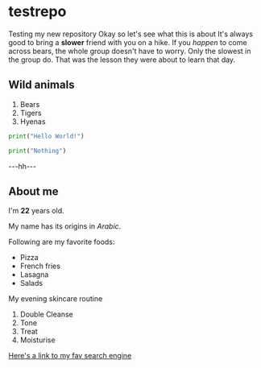 # testrepo
Testing my new repository
Okay so let's see what this is about
It's always good to bring a **slower** friend with you on a hike. If you *happen* to come across bears, the whole group doesn't have to worry. Only the slowest in the group do. That was the lesson they were about to learn that day.
## Wild animals
1. Bears
2. Tigers
3. Hyenas

```python
print("Hello World!")
```

```python
print("Nothing")
```

---hh---

## About me
I'm **22** years old.

My name has its origins in *Arabic*.

Following are my favorite foods:
- Pizza
- French fries
- Lasagna
- Salads

My evening skincare routine
1. Double Cleanse
2. Tone
3. Treat
4. Moisturise 


[Here's a link to my fav search engine](https://www.google.com)

